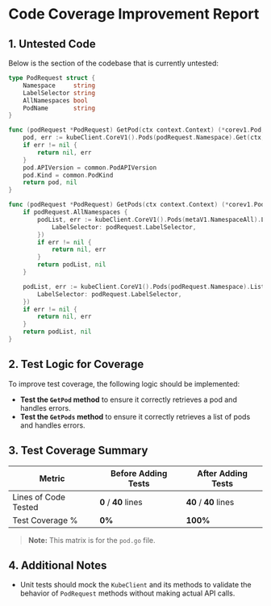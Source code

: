 # Code Coverage Improvement Report

## 1. Untested Code

Below is the section of the codebase that is currently untested:

```go
type PodRequest struct {
	Namespace     string
	LabelSelector string
	AllNamespaces bool
	PodName       string
}

func (podRequest *PodRequest) GetPod(ctx context.Context) (*corev1.Pod, error) {
	pod, err := kubeClient.CoreV1().Pods(podRequest.Namespace).Get(ctx, podRequest.PodName, metaV1.GetOptions{})
	if err != nil {
		return nil, err
	}
	pod.APIVersion = common.PodAPIVersion
	pod.Kind = common.PodKind
	return pod, nil
}

func (podRequest *PodRequest) GetPods(ctx context.Context) (*corev1.PodList, error) {
	if podRequest.AllNamespaces {
		podList, err := kubeClient.CoreV1().Pods(metaV1.NamespaceAll).List(ctx, metaV1.ListOptions{
			LabelSelector: podRequest.LabelSelector,
		})
		if err != nil {
			return nil, err
		}
		return podList, nil
	}

	podList, err := kubeClient.CoreV1().Pods(podRequest.Namespace).List(ctx, metaV1.ListOptions{
		LabelSelector: podRequest.LabelSelector,
	})
	if err != nil {
		return nil, err
	}
	return podList, nil
}
```

## 2. Test Logic for Coverage

To improve test coverage, the following logic should be implemented:

- **Test the `GetPod` method** to ensure it correctly retrieves a pod and handles errors.
- **Test the `GetPods` method** to ensure it correctly retrieves a list of pods and handles errors.

## 3. Test Coverage Summary

| Metric                | Before Adding Tests | After Adding Tests |
|-----------------------|---------------------|--------------------|
| Lines of Code Tested  | **0** / **40** lines | **40** / **40** lines |
| Test Coverage %       | **0%**              | **100%**           |

> **Note:** This matrix is for the `pod.go` file.

## 4. Additional Notes

- Unit tests should mock the `KubeClient` and its methods to validate the behavior of `PodRequest` methods without making actual API calls.